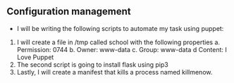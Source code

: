 ## Configuration management
- I will be writing the following scripts to automate my task using puppet:
1. I will create a file in /tmp called school with the following properties
a. Permission: 0744
b. Owner: www-data
c. Group: www-data
d Content: I Love Puppet
2. The second script is going to install flask using pip3
3. Lastly, I will create a manifest that kills a process named killmenow.
